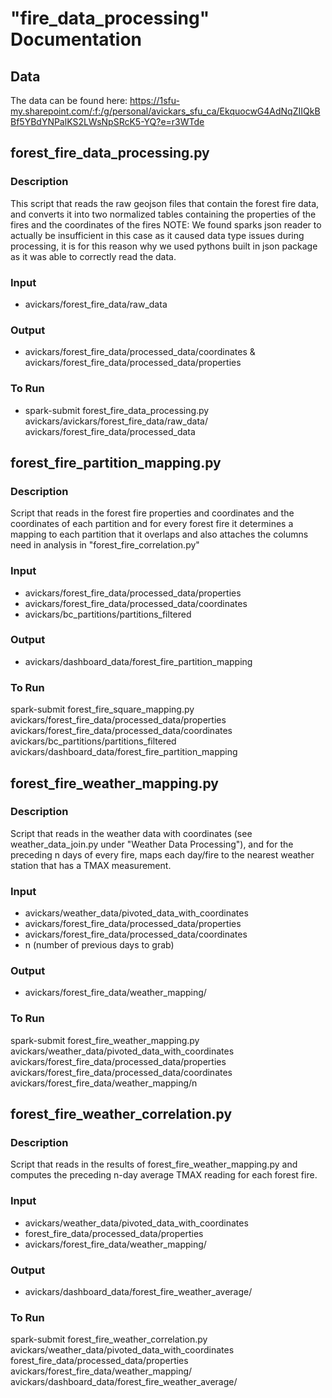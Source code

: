 # "fire_data_processing" Documentation

## Data

The data can be found here: https://1sfu-my.sharepoint.com/:f:/g/personal/avickars_sfu_ca/EkquocwG4AdNqZIIQkBBf5YBdYNPalKS2LWsNpSRcK5-YQ?e=r3WTde

## forest_fire_data_processing.py

### Description
This script that reads the raw geojson files that contain the forest fire data, and converts it into two normalized tables containing the properties of the fires and the coordinates of the fires 
NOTE: We found sparks json reader to actually be insufficient in this case as it caused data type issues during processing, it is for this reason why we used pythons built in json package as it was able to correctly read the data.

### Input
- avickars/forest_fire_data/raw_data

### Output
- avickars/forest_fire_data/processed_data/coordinates & avickars/forest_fire_data/processed_data/properties

### To Run
- spark-submit forest_fire_data_processing.py avickars/avickars/forest_fire_data/raw_data/ avickars/forest_fire_data/processed_data

## forest_fire_partition_mapping.py

### Description
Script that reads in the forest fire properties and coordinates and the coordinates of each partition and for every forest fire it determines a mapping to each partition that it overlaps and also attaches the columns 
need in analysis in "forest_fire_correlation.py"

### Input
- avickars/forest_fire_data/processed_data/properties
- avickars/forest_fire_data/processed_data/coordinates
- avickars/bc_partitions/partitions_filtered

### Output
- avickars/dashboard_data/forest_fire_partition_mapping

### To Run
spark-submit forest_fire_square_mapping.py avickars/forest_fire_data/processed_data/properties avickars/forest_fire_data/processed_data/coordinates avickars/bc_partitions/partitions_filtered avickars/dashboard_data/forest_fire_partition_mapping

## forest_fire_weather_mapping.py

### Description
Script that reads in the weather data with coordinates (see weather_data_join.py under "Weather Data Processing"), and for the preceding n days of every fire, maps each day/fire to the nearest weather station that has a TMAX measurement.

### Input
- avickars/weather_data/pivoted_data_with_coordinates
- avickars/forest_fire_data/processed_data/properties
- avickars/forest_fire_data/processed_data/coordinates
- n (number of previous days to grab)

### Output
- avickars/forest_fire_data/weather_mapping/<n>

### To Run
spark-submit forest_fire_weather_mapping.py avickars/weather_data/pivoted_data_with_coordinates avickars/forest_fire_data/processed_data/properties avickars/forest_fire_data/processed_data/coordinates avickars/forest_fire_data/weather_mapping/n

## forest_fire_weather_correlation.py

### Description
Script that reads in the results of forest_fire_weather_mapping.py and computes the preceding n-day average TMAX reading for each forest fire.

### Input
- avickars/weather_data/pivoted_data_with_coordinates
- forest_fire_data/processed_data/properties
- avickars/forest_fire_data/weather_mapping/<n>

### Output
- avickars/dashboard_data/forest_fire_weather_average/<n>

### To Run
spark-submit forest_fire_weather_correlation.py avickars/weather_data/pivoted_data_with_coordinates forest_fire_data/processed_data/properties avickars/forest_fire_data/weather_mapping/<n> avickars/dashboard_data/forest_fire_weather_average/<n>
